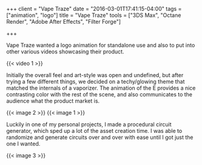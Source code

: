 +++
client = "Vape Traze"
date = "2016-03-01T17:41:15-04:00"
tags = ["animation", "logo"]
title = "Vape Traze"
tools = ["3DS Max", "Octane Render", "Adobe After Effects", "Filter Forge"]

+++

Vape Traze wanted a logo animation for standalone use and also to put into other various videos showcasing their product.

{{< video 1 >}}

Initially the overall feel and art-style was open and undefined, but after trying a few different things, we decided on a techy/glowing theme that matched the internals of a vaporizer. The animation of the E provides a nice contrasting color with the rest of the scene, and also communicates to the audience what the product market is.

{{< image 2 >}}
{{< image 1 >}}

Luckily in one of my personal projects, I made a procedural circuit generator, which sped up a lot of the asset creation time. I was able to randomize and generate circuits over and over with ease until I got just the one I wanted.

{{< image 3 >}}
